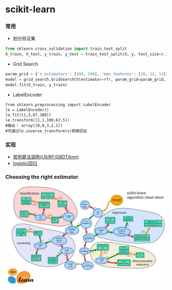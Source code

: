 # scikit-learn
### 常用
* 划分验证集

```python
from sklearn.cross_validation import train_test_split
X_train, X_test, y_train, y_test = train_test_split(X, y, test_size=0.2, random_state=0)
```
* Grid Search 
```python
param_grid = {'n_estimators': [300, 500], 'max_features': [10, 12, 14]}
model = grid_search.GridSearchCV(estimator=rfr, param_grid=param_grid, n_jobs=1, cv=10, verbose=20, scoring=RMSE)
model.fit(X_train, y_train)
```
* LabelEncoder
```
from sklearn.preprocessing import LabelEncoder
le = LabelEncoder()
le.fit([1,5,67,100])
le.transform([1,1,100,67,5])
#输出： array([0,0,3,2,1])
#可通过le.inverse_transform(x)转换回去
```


### 实现
* [常用算法调用(LR/RF/GBDT/knn)](./useful.py)
* [logistic回归](./sklearn_LR.py)

### Choosing the right estimator

![Choosing the right estimator](./choose.png)






